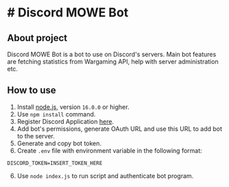 # # Discord MOWE Bot

## About project

Discord MOWE Bot is a bot to use on Discord's servers. Main bot features are fetching statistics from Wargaming API, help with server administration etc.

## How to use

1. Install [node.js](https://nodejs.org/en/), version `16.0.0` or higher.
2. Use `npm install` command.
3. Register Discord Application [here](https://discord.com/developers/applications).
4. Add bot's permissions, generate OAuth URL and use this URL to add bot to the server.
5. Generate and copy bot token.
6. Create `.env` file with environment variable in the following format:
```dotenv
DISCORD_TOKEN=INSERT_TOKEN_HERE
```
6. Use `node index.js` to run script and authenticate bot program.
